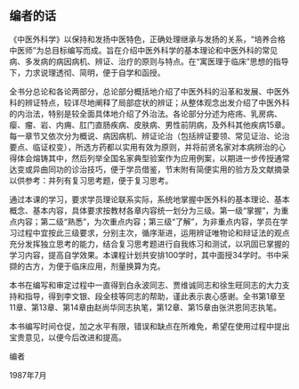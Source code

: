 ## 编者的话

《中医外科学》以保持和发扬中医特色，正确处理继承与发扬的关系，“培养合格中医师”为总目标编写而成。旨在介绍中医外科学的基本理论和中医外科的常见病、多发病的病因病机、辨证、治疗的原则与特点。在“寓医理于临床”思想的指导下，力求说理透彻、简明，便于自学和函授。

全书分总论和各论两部分，总论部分概括地介绍了中医外科的沿革和发展、中医外科的辨证特点，较详尽地阐释了局部症状的辨证；从整体观念出发介绍了中医外科的内治法，特别是较全面具体地介绍了外治法。各论部分分述为疮疡、乳房病、瘿、瘤、岩、内痈、肛门直肠疾病、皮肤病、男性前阴病，及外科其他疾病15章。每一章节又依次分为概说、病因病机、辨证论治（包括辨证要领、常见证治、论治要点、临证权变），所选方药都以实用有效为原则，并将前贤名家对本病辨治的心得体会熔铸其中，然后列举全国名家典型验案作为应用例案，以期进一步传授通常达变或异曲同功的诊治技巧，便于学员借鉴，节末附有简便实用的验方及文献摘录以供参考：并列有复习思考题，便于复习思考。

通过本课的学习，要求学员理论联系实际，系统地掌握中医外科的基本理论、基本概念、基本内容，具体要求按教材各章内容统一划分为三级。第一级“掌握”，为重点内容；第二级“熟悉”，为次重点内容；第三级“了解”，为非重点内容，学员在学习过程中宜按此三级要求，分别主次，循序渐进，运用辨证唯物论和辩证法的观点充分发挥独立思考的能力，结合复习思考题进行自我练习和测试，以巩固已掌握的学习内容，提高自学效果。本课程计划共安排100学时，其中面授34学时。书中采撷的古方，为便于临床应用，剂量换算为克。

本书在编写和审定过程中一直得到白永波同志、贾维诚同志和徐生旺同志的大力支持和指导，得到李文银、段全枝等同志的帮助，谨此表示衷心感谢。全书第1章至11章、第13章、第14章由赵尚华同志执笔，第12章、第15章由张洪恩同志执笔。

本书编写时间仓促，加之水平有限，错误和缺点在所难免，希望在使用过程中提出宝贵意见，以便今后改进和提高。

编者

1987年7月